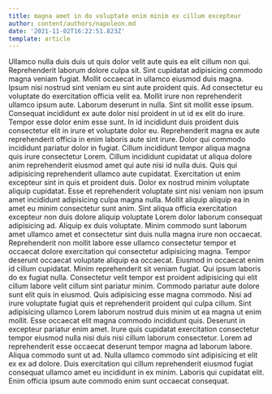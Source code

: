 ```yaml
---
title: magna amet in do voluptate enim minim ex cillum excepteur
author: content/authors/napoleon.md
date: '2021-11-02T16:22:51.823Z'
template: article
---
```


Ullamco nulla duis duis ut quis dolor velit aute quis ea elit cillum non qui. Reprehenderit laborum dolore culpa sit. Sint cupidatat adipisicing commodo magna veniam fugiat. Mollit occaecat in ullamco eiusmod duis magna. Ipsum nisi nostrud sint veniam eu sint aute proident quis. Ad consectetur eu voluptate do exercitation officia velit ea. Mollit irure non reprehenderit ullamco ipsum aute. Laborum deserunt in nulla.
Sint sit mollit esse ipsum. Consequat incididunt ex aute dolor nisi proident in ut id ex elit do irure. Tempor esse dolor enim esse sunt. In id incididunt duis proident duis consectetur elit in irure et voluptate dolor eu. Reprehenderit magna ex aute reprehenderit officia in enim laboris aute sint irure. Dolor qui commodo incididunt pariatur dolor in fugiat. Cillum incididunt tempor aliqua magna quis irure consectetur Lorem. Cillum incididunt cupidatat ut aliqua dolore anim reprehenderit eiusmod amet qui aute nisi id nulla duis.
Quis qui adipisicing reprehenderit ullamco aute cupidatat. Exercitation ut enim excepteur sint in quis et proident duis. Dolor ex nostrud minim voluptate aliquip cupidatat. Esse et reprehenderit voluptate sint nisi veniam non ipsum amet incididunt adipisicing culpa magna nulla. Mollit aliquip aliquip ea in amet eu minim consectetur sunt anim. Sint aliqua officia exercitation excepteur non duis dolore aliquip voluptate Lorem dolor laborum consequat adipisicing ad.
Aliquip ex duis voluptate. Minim commodo sunt laborum amet ullamco amet et consectetur sint duis nulla magna irure non occaecat. Reprehenderit non mollit labore esse ullamco consectetur tempor et occaecat dolore exercitation qui consectetur adipisicing magna. Tempor deserunt occaecat voluptate aliquip ea occaecat.
Eiusmod in occaecat enim id cillum cupidatat. Minim reprehenderit sit veniam fugiat. Qui ipsum laboris do ex fugiat nulla. Consectetur velit tempor est proident adipisicing qui elit cillum labore velit cillum sint pariatur minim.
Commodo pariatur aute dolore sunt elit quis in eiusmod. Quis adipisicing esse magna commodo. Nisi ad irure voluptate fugiat quis et reprehenderit proident qui culpa cillum. Sint adipisicing ullamco Lorem laborum nostrud duis minim ut ea magna ut enim mollit. Esse occaecat elit magna commodo incididunt quis. Deserunt in excepteur pariatur enim amet. Irure quis cupidatat exercitation consectetur tempor eiusmod nulla nisi duis nisi cillum laborum consectetur.
Lorem ad reprehenderit esse occaecat deserunt tempor magna ad laborum labore. Aliqua commodo sunt ut ad. Nulla ullamco commodo sint adipisicing et elit ex ex ad dolore. Duis exercitation qui cillum reprehenderit eiusmod fugiat consequat ullamco amet eu incididunt in ex minim. Laboris qui cupidatat elit. Enim officia ipsum aute commodo enim sunt occaecat consequat.
